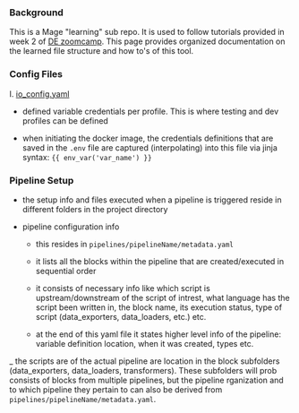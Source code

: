 ### Background 

This is a Mage "learning" sub repo. It is used to follow tutorials provided in week 2 of [DE zoomcamp](https://github.com/DataTalksClub/data-engineering-zoomcamp/tree/main/02-workflow-orchestration). This page provides organized documentation on the learned file structure and how to's of this tool.

### Config Files

I. [io_config.yaml](./magic-zoomcamp/io_config.yaml)

* defined variable credentials per profile. This is where testing and dev profiles can be defined 

* when initiating the docker image, the credentials definitions that are saved in the `.env` file are captured (interpolating) into this file via jinja syntax: `{{ env_var('var_name') }}`

### Pipeline Setup 

- the setup info and files executed when a pipeline is triggered reside in different folders in the project directory 

- pipeline configuration info 

    * this resides in `pipelines/pipelineName/metadata.yaml`

    * it lists all the blocks within the pipeline that are created/executed in sequential order

    * it consists of necessary info like which script is upstream/downstream of the script of intrest, what language has the script been written in, the block name, its execution status, type of script (data_exporters, data_loaders, etc.) etc.

    * at the end of this yaml file it states higher level info of the pipeline: variable definition location, when it was created, types etc. 

_ the scripts are of the actual pipeline are location in the block subfolders (data_exporters, data_loaders, transformers). These subfolders will prob consists of blocks from multiple pipelines, but the pipeline rganization and to which pipeline they pertain to can also be derived from `pipelines/pipelineName/metadata.yaml`.